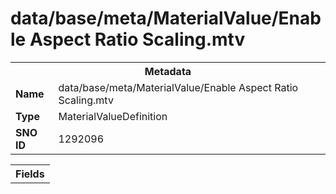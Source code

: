 <h1>data/base/meta/MaterialValue/Enable Aspect Ratio Scaling.mtv</h1><table><tr><th colspan="100%">Metadata</th></tr><tr><td><b>Name</b></td><td>data/base/meta/MaterialValue/Enable Aspect Ratio Scaling.mtv</td></tr><tr><td><b>Type</b></td><td>MaterialValueDefinition</td></tr><tr><td><b>SNO ID</b></td><td>1292096</td></tr></table>

<table><tr><th colspan="100%">Fields</th></tr></table>

